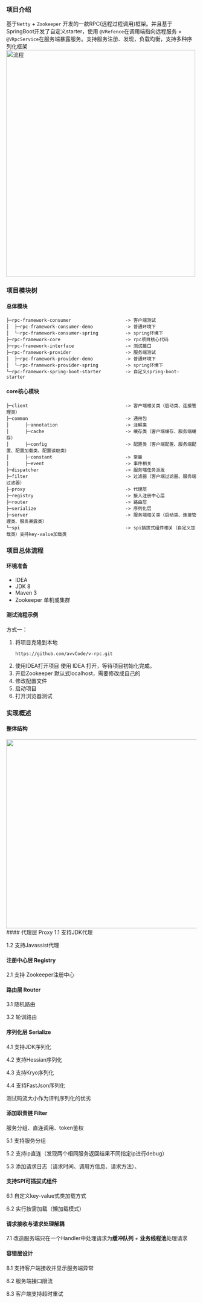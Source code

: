 ### 项目介绍
基于```Netty``` + ```Zookeeper``` 开发的一款RPC(远程过程调用)框架。并且基于SpringBoot开发了自定义starter，使用
```@VRefence```在调用端指向远程服务 + ```@VRpcService```在服务端暴露服务。支持服务注册、发现，负载均衡，支持多种序列化框架
<img alt="流程" height="600" src="doc/img.png" width="500"/>
### 项目模块树
#### 总体模块
```
├─rpc-framework-consumer                    -> 客户端测试
│  ├─rpc-framework-consumer-demo            -> 普通环境下
│  └─rpc-framework-consumer-spring          -> spring环境下
├─rpc-framework-core                        -> rpc项目核心代码
├─rpc-framework-interface                   -> 测试接口
├─rpc-framework-provider                    -> 服务端测试
│  ├─rpc-framework-provider-demo            -> 普通环境下
│  └─rpc-framework-provider-spring          -> spring环境下
└─rpc-framework-spring-boot-starter         -> 自定义spring-boot-starter 
```
#### core核心模块
```
├─client                                    -> 客户端相关类（启动类、连接管理类）
├─common                                    -> 通用包
│      ├─annotation                         -> 注解类
│      ├─cache                              -> 缓存类（客户端缓存、服务端缓存）
│      ├─config                             -> 配置类（客户端配置、服务端配置、配置加载类、配置读取类）
│      ├─constant                           -> 常量
│      ├─event                              -> 事件相关
├─dispatcher                                -> 服务端任务派发
├─filter                                    -> 过滤器（客户端过滤器、服务端过滤器）                                     
├─proxy                                     -> 代理层
├─registry                                  -> 接入注册中心层
├─router                                    -> 路由层
├─serialize                                 -> 序列化层
├─server                                    -> 服务端相关类（启动类、连接管理类、服务暴露类）
└─spi                                       -> spi插拔式组件相关（自定义加载类）支持key-value加载类
```
### 项目总体流程
#### 环境准备
- IDEA
- JDK 8
- Maven 3
- Zookeeper 单机或集群

#### 测试流程示例
方式一：
1. 将项目克隆到本地
    ```
    https://github.com/avvCode/v-rpc.git
    ```
2. 使用IDEA打开项目
   使用 IDEA 打开，等待项目初始化完成。
3. 开启Zookeeper
    默认式localhost，需要修改成自己的
4. 修改配置文件
5. 启动项目
6. 打开浏览器测试

### 实现概述
#### 整体结构

<img height="500" src="doc/img_1.png" width="1949"  alt=""/>
#### 代理层 Proxy
1.1 支持JDK代理

1.2 支持Javassist代理
#### 注册中心层 Registry
2.1 支持 Zookeeper注册中心

#### 路由层 Router
3.1 随机路由

3.2 轮训路由 

#### 序列化层 Serialize

4.1 支持JDK序列化

4.2 支持Hessian序列化

4.3 支持Kryo序列化
 
4.4 支持FastJson序列化

测试码流大小作为评判序列化的优劣

#### 添加职责链 Filter

服务分组、直连调用、token鉴权

5.1 支持服务分组

5.2 支持ip直连（发现两个相同服务返回结果不同指定ip进行debug）

5.3 添加请求日志（请求时间、调用方信息、请求方法）、

#### 支持SPI可插拔式组件
6.1 自定义key-value式类加载方式

6.2 实行按需加载（懒加载模式）

#### 请求接收与请求处理解耦
7.1 改造服务端只在一个Handler中处理请求为**缓冲队列** + **业务线程池**处理请求

#### 容错层设计
8.1 支持客户端接收并显示服务端异常

8.2 服务端接口限流

8.3 客户端支持超时重试